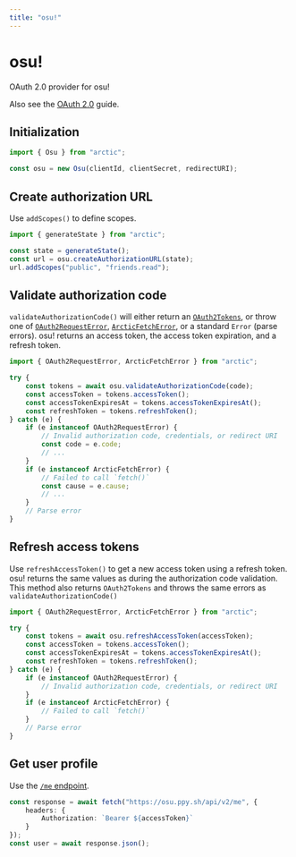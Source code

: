 ```yaml
---
title: "osu!"
---
```


# osu!

OAuth 2.0 provider for osu!

Also see the [OAuth 2.0](/guides/oauth2) guide.

## Initialization

```ts
import { Osu } from "arctic";

const osu = new Osu(clientId, clientSecret, redirectURI);
```

## Create authorization URL

Use `addScopes()` to define scopes.

```ts
import { generateState } from "arctic";

const state = generateState();
const url = osu.createAuthorizationURL(state);
url.addScopes("public", "friends.read");
```

## Validate authorization code

`validateAuthorizationCode()` will either return an [`OAuth2Tokens`](/reference/main/OAuth2Tokens), or throw one of [`OAuth2RequestError`](/reference/main/OAuth2RequestError), [`ArcticFetchError`](/reference/main/ArcticFetchError), or a standard `Error` (parse errors). osu! returns an access token, the access token expiration, and a refresh token.

```ts
import { OAuth2RequestError, ArcticFetchError } from "arctic";

try {
	const tokens = await osu.validateAuthorizationCode(code);
	const accessToken = tokens.accessToken();
	const accessTokenExpiresAt = tokens.accessTokenExpiresAt();
	const refreshToken = tokens.refreshToken();
} catch (e) {
	if (e instanceof OAuth2RequestError) {
		// Invalid authorization code, credentials, or redirect URI
		const code = e.code;
		// ...
	}
	if (e instanceof ArcticFetchError) {
		// Failed to call `fetch()`
		const cause = e.cause;
		// ...
	}
	// Parse error
}
```

## Refresh access tokens

Use `refreshAccessToken()` to get a new access token using a refresh token. osu! returns the same values as during the authorization code validation. This method also returns `OAuth2Tokens` and throws the same errors as `validateAuthorizationCode()`

```ts
import { OAuth2RequestError, ArcticFetchError } from "arctic";

try {
	const tokens = await osu.refreshAccessToken(accessToken);
	const accessToken = tokens.accessToken();
	const accessTokenExpiresAt = tokens.accessTokenExpiresAt();
	const refreshToken = tokens.refreshToken();
} catch (e) {
	if (e instanceof OAuth2RequestError) {
		// Invalid authorization code, credentials, or redirect URI
	}
	if (e instanceof ArcticFetchError) {
		// Failed to call `fetch()`
	}
	// Parse error
}
```

## Get user profile

Use the [`/me` endpoint](https://osu.ppy.sh/docs/index.html#get-own-data).

```ts
const response = await fetch("https://osu.ppy.sh/api/v2/me", {
	headers: {
		Authorization: `Bearer ${accessToken}`
	}
});
const user = await response.json();
```
